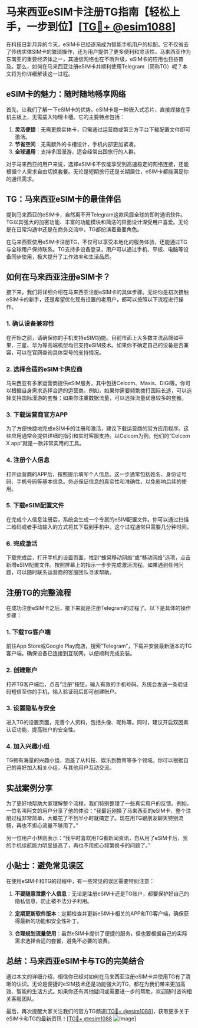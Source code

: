 # 马来西亚eSIM卡注册TG指南【轻松上手，一步到位】[[TG💪+ @esim1088](https://t.me/s/esim1088)]

在科技日新月异的今天，eSIM卡已经逐渐成为智能手机用户的标配。它不仅省去了传统实体SIM卡的繁琐操作，还为用户提供了更多便利和灵活性。马来西亚作为东南亚的重要经济体之一，其通信网络也在不断升级，eSIM卡的应用也日益普及。那么，如何在马来西亚注册eSIM卡并顺利使用Telegram（简称TG）呢？本文将为你详细解读这一过程。

## eSIM卡的魅力：随时随地畅享网络

首先，让我们了解一下eSIM卡的优势。eSIM卡是一种嵌入式芯片，直接焊接在手机主板上，无需插入物理卡槽。它的主要特点包括：

1. **灵活便捷**：无需更换实体卡，只需通过运营商或第三方平台下载配置文件即可激活。
2. **节省空间**：无需额外的卡槽设计，手机内部更加紧凑。
3. **全球通用**：支持多国漫游，适合经常出国旅行的人群。

对于马来西亚的用户来说，选择eSIM卡不仅能享受到高速稳定的网络连接，还能根据个人需求自由切换套餐。无论是短期旅行还是长期居住，eSIM卡都能满足你的通讯需求。

## TG：马来西亚eSIM卡的最佳伴侣

提到马来西亚的eSIM卡，自然离不开Telegram这款风靡全球的即时通讯软件。TG以其强大的加密功能、丰富的功能模块和简洁的界面设计深受用户喜爱。无论是在日常沟通中还是在商务交流中，TG都扮演着重要角色。

在马来西亚使用eSIM卡注册TG，不仅可以享受本地化的服务体验，还能通过TG与全球用户保持联系。TG支持多设备登录，用户可以通过手机、平板、电脑等设备同步使用，极大提升了工作效率和生活品质。

## 如何在马来西亚注册eSIM卡？

接下来，我们将详细介绍在马来西亚注册eSIM卡的具体步骤。无论你是初次接触eSIM卡的新手，还是希望优化现有设置的老用户，都可以按照以下流程进行操作。

### 1. 确认设备兼容性

在开始之前，请确保你的手机支持eSIM功能。目前市面上大多数主流品牌如苹果、三星、华为等高端机型均已支持eSIM技术。如果你不确定自己的设备是否兼容，可以在官网查询具体型号的支持情况。

### 2. 选择合适的eSIM卡供应商

马来西亚有多家运营商提供eSIM服务，其中包括Celcom、Maxis、DiGi等。你可以根据自身需求选择合适的运营商。例如，如果你需要频繁拨打国际长途，可以选择支持国际漫游的套餐；如果你注重数据流量，可以选择流量优惠较多的套餐。

### 3. 下载运营商官方APP

为了方便快捷地完成eSIM卡的注册和激活，建议下载运营商的官方应用程序。这些应用通常会提供详细的指引和实时客服支持。以Celcom为例，他们的“Celcom X app”就是一款非常实用的工具。

### 4. 注册个人信息

打开运营商的APP后，按照提示填写个人信息。这一步通常包括姓名、身份证号码、手机号码等基本信息。务必保证信息的真实性和准确性，以免影响后续的使用。

### 5. 下载eSIM配置文件

在完成个人信息注册后，系统会生成一个专属的eSIM配置文件。你可以通过扫描二维码或者手动输入的方式将其下载到手机中。这个过程通常只需要几分钟时间。

### 6. 完成激活

下载完成后，打开手机的设置页面，找到“蜂窝移动网络”或“移动网络”选项，点击新增eSIM配置文件。按照屏幕上的指示一步步完成激活流程。如果遇到任何问题，可以随时联系运营商的客服团队寻求帮助。

## 注册TG的完整流程

在成功注册eSIM卡之后，接下来就是注册Telegram的过程了。以下是具体的操作步骤：

### 1. 下载TG客户端

前往App Store或Google Play商店，搜索“Telegram”，下载并安装最新版本的TG客户端。确保设备已连接到互联网，以便顺利完成安装。

### 2. 创建账户

打开TG客户端后，点击“注册”按钮，输入有效的手机号码。系统会发送一条验证码短信至你的手机，输入验证码后即可创建账户。

### 3. 设置隐私与安全

进入TG的设置页面，完善个人资料，包括头像、昵称等。同时，建议开启双因素认证功能，提高账户的安全性。

### 4. 加入兴趣小组

TG拥有海量的兴趣小组，涵盖了从科技、娱乐到教育等多个领域。你可以根据自己的喜好加入相关小组，与其他用户互动交流。

## 实战案例分享

为了更好地帮助大家理解整个流程，我们特别整理了一些真实用户的反馈。例如，一位名叫阿文的用户分享了他的体验：“我最近刚换了马来西亚的eSIM卡，整个注册过程非常简单，大概花了不到半小时就搞定了。现在用TG跟朋友聊天特别流畅，再也不担心流量不够用了。”

另一位用户小林则表示：“我平时喜欢用TG看新闻资讯，自从用了eSIM卡后，我的手机续航能力明显提高了，再也不用担心频繁换卡的问题了。”

## 小贴士：避免常见误区

在使用eSIM卡和TG的过程中，有一些常见的误区需要特别注意：

1. **不要随意泄露个人信息**：无论是注册eSIM卡还是TG账户，都要保护好自己的隐私信息，防止被不法分子利用。
   
2. **定期更新软件版本**：定期检查并更新eSIM卡相关的APP和TG客户端，确保获得最新的功能和安全性补丁。

3. **合理规划流量使用**：虽然eSIM卡提供了便捷的服务，但也要根据自己的实际需求选择合适的套餐，避免不必要的浪费。

## 总结：马来西亚eSIM卡与TG的完美结合

通过本文的详细介绍，相信你已经对如何在马来西亚注册eSIM卡并使用TG有了清晰的认识。无论是便捷的eSIM技术还是功能强大的TG，都在为我们带来更加高效、智能的生活方式。如果你还有其他疑问或需要进一步的帮助，欢迎随时咨询相关客服团队。

最后，再次提醒大家关注我们的官方TG频道[[TG💪+ @esim1088](https://t.me/s/esim1088)]，获取更多关于eSIM卡和TG的最新资讯！[[TG💪+ @esim1088](https://t.me/s/esim1088) ![Image](https://i.postimg.cc/4NQfJmqS/Snipaste-2025-05-13-00-14-12.png)]